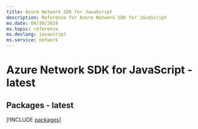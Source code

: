 ```yaml
---
title: Azure Network SDK for JavaScript
description: Reference for Azure Network SDK for JavaScript
ms.date: 04/30/2024
ms.topic: reference
ms.devlang: javascript
ms.service: network
---
```

# Azure Network SDK for JavaScript - latest
## Packages - latest
[!INCLUDE [packages](network-index.md)]